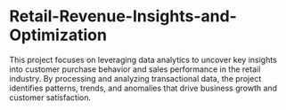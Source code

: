 # Retail-Revenue-Insights-and-Optimization
 This project focuses on leveraging data analytics to uncover key insights into customer purchase behavior and sales performance in the retail industry. By processing and analyzing transactional data, the project identifies patterns, trends, and anomalies that drive business growth and customer satisfaction.
